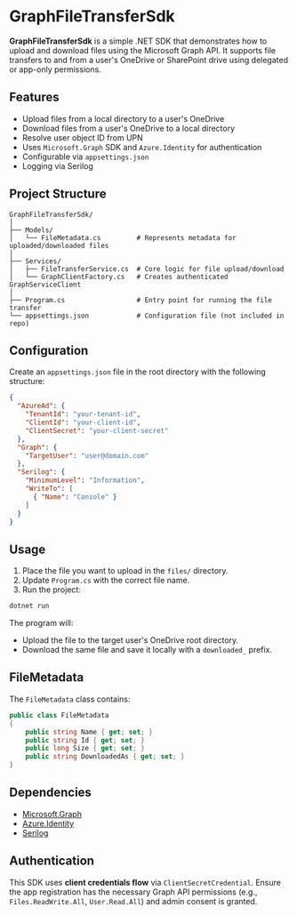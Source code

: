 
# GraphFileTransferSdk

**GraphFileTransferSdk** is a simple .NET SDK that demonstrates how to upload and download files using the Microsoft Graph API. It supports file transfers to and from a user's OneDrive or SharePoint drive using delegated or app-only permissions.

## Features

- Upload files from a local directory to a user's OneDrive
- Download files from a user's OneDrive to a local directory
- Resolve user object ID from UPN
- Uses `Microsoft.Graph` SDK and `Azure.Identity` for authentication
- Configurable via `appsettings.json`
- Logging via Serilog

## Project Structure

```
GraphFileTransferSdk/
│
├── Models/
│   └── FileMetadata.cs         # Represents metadata for uploaded/downloaded files
│
├── Services/
│   ├── FileTransferService.cs  # Core logic for file upload/download
│   └── GraphClientFactory.cs   # Creates authenticated GraphServiceClient
│
├── Program.cs                  # Entry point for running the file transfer
└── appsettings.json            # Configuration file (not included in repo)
```

## Configuration

Create an `appsettings.json` file in the root directory with the following structure:

```json
{
  "AzureAd": {
    "TenantId": "your-tenant-id",
    "ClientId": "your-client-id",
    "ClientSecret": "your-client-secret"
  },
  "Graph": {
    "TargetUser": "user@domain.com"
  },
  "Serilog": {
    "MinimumLevel": "Information",
    "WriteTo": [
      { "Name": "Console" }
    ]
  }
}
```

## Usage

1. Place the file you want to upload in the `files/` directory.
2. Update `Program.cs` with the correct file name.
3. Run the project:

```bash
dotnet run
```

The program will:
- Upload the file to the target user's OneDrive root directory.
- Download the same file and save it locally with a `downloaded_` prefix.

## FileMetadata

The `FileMetadata` class contains:

```csharp
public class FileMetadata
{
    public string Name { get; set; }
    public string Id { get; set; }
    public long Size { get; set; }
    public string DownloadedAs { get; set; }
}
```

## Dependencies

- [Microsoft.Graph](https://www.nuget.org/packages/Microsoft.Graph)
- [Azure.Identity](https://www.nuget.org/packages/Azure.Identity)
- [Serilog](https://www.nuget.org/packages/Serilog)

## Authentication

This SDK uses **client credentials flow** via `ClientSecretCredential`. Ensure the app registration has the necessary Graph API permissions (e.g., `Files.ReadWrite.All`, `User.Read.All`) and admin consent is granted.

